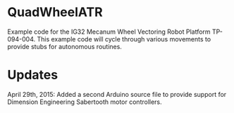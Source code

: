 QuadWheelATR
============

Example code for the IG32 Mecanum Wheel Vectoring Robot Platform TP-094-004. This example code will cycle through various movements to provide stubs for autonomous routines.

Updates
============

April 29th, 2015:
Added a second Arduino source file to provide support for Dimension Engineering Sabertooth motor controllers. 
